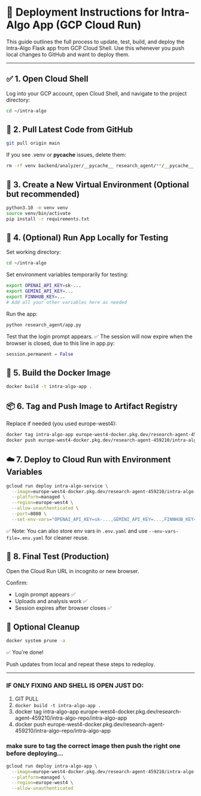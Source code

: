 # 🚀 Deployment Instructions for Intra-Algo App (GCP Cloud Run)

This guide outlines the full process to update, test, build, and deploy the Intra-Algo Flask app from GCP Cloud Shell. Use this whenever you push local changes to GitHub and want to deploy them.

---

## ✅ 1. Open Cloud Shell

Log into your GCP account, open Cloud Shell, and navigate to the project directory:

```bash
cd ~/intra-algo
```

## 🔄 2. Pull Latest Code from GitHub

```bash
git pull origin main
```

If you see .venv or __pycache__ issues, delete them:

```bash
rm -rf venv backend/analyzer/__pycache__ research_agent/**/__pycache__
```

## 🐍 3. Create a New Virtual Environment (Optional but recommended)

```bash
python3.10 -m venv venv
source venv/bin/activate
pip install -r requirements.txt
```

## 🧪 4. (Optional) Run App Locally for Testing

Set working directory:

```bash
cd ~/intra-algo
```

Set environment variables temporarily for testing:

```bash
export OPENAI_API_KEY=sk-...
export GEMINI_API_KEY=...
export FINNHUB_KEY=...
# Add all your other variables here as needed
```

Run the app:

```bash
python research_agent/app.py
```

Test that the login prompt appears. ✅ The session will now expire when the browser is closed, due to this line in app.py:

```python
session.permanent = False
```

## 🐳 5. Build the Docker Image

```bash
docker build -t intra-algo-app .
```

## 📦 6. Tag and Push Image to Artifact Registry

Replace <your-region> if needed (you used europe-west4):

```bash
docker tag intra-algo-app europe-west4-docker.pkg.dev/research-agent-459210/intra-algo-repo/intra-algo-app
docker push europe-west4-docker.pkg.dev/research-agent-459210/intra-algo-repo/intra-algo-app
```

## ☁️ 7. Deploy to Cloud Run with Environment Variables

```bash
gcloud run deploy intra-algo-service \
  --image=europe-west4-docker.pkg.dev/research-agent-459210/intra-algo-repo/intra-algo-app \
  --platform=managed \
  --region=europe-west4 \
  --allow-unauthenticated \
  --port=8080 \
  --set-env-vars="OPENAI_API_KEY=sk-...,GEMINI_API_KEY=...,FINNHUB_KEY=...,FMP_KEY=...,REDDIT_CLIENT_ID=...,REDDIT_CLIENT_SECRET=...,REDDIT_PASSWORD=...,REDDIT_USER_AGENT=...,REDDIT_USERNAME=...,ITZ_OPENAI_API_KEY=..."
```

✅ Note: You can also store env vars in `.env.yaml` and use `--env-vars-file=.env.yaml` for cleaner reuse.

## 🧪 8. Final Test (Production)

Open the Cloud Run URL in incognito or new browser.

Confirm:

- Login prompt appears ✅
- Uploads and analysis work ✅
- Session expires after browser closes ✅

## 📁 Optional Cleanup

```bash
docker system prune -a
```

✅ You're done!

Push updates from local and repeat these steps to redeploy.

---

### IF ONLY FIXING AND SHELL IS OPEN JUST DO:

1. GIT PULL  
2. `docker build -t intra-algo-app .`  
3. docker tag intra-algo-app europe-west4-docker.pkg.dev/research-agent-459210/intra-algo-repo/intra-algo-app
4. docker push europe-west4-docker.pkg.dev/research-agent-459210/intra-algo-repo/intra-algo-app
### make sure to tag the correct image then push the right one before deploying...

```bash
gcloud run deploy intra-algo-app \
  --image=europe-west4-docker.pkg.dev/research-agent-459210/intra-algo-repo/intra-algo-app \
  --platform=managed \
  --region=europe-west4 \
  --allow-unauthenticated

```